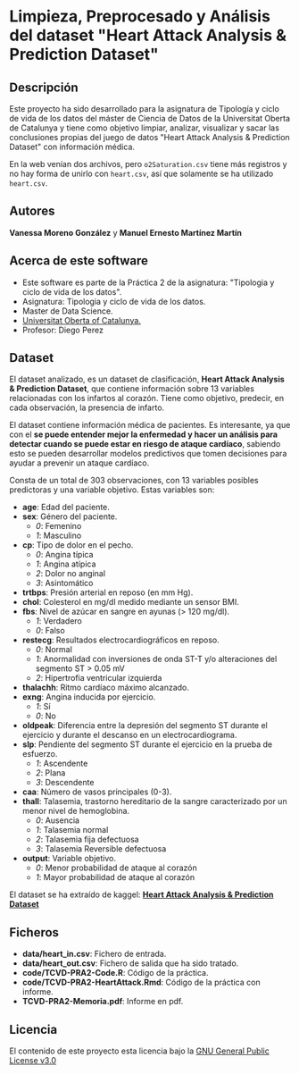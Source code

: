 # Limpieza, Preprocesado y Análisis del dataset "Heart Attack Analysis & Prediction Dataset"

## Descripción
Este proyecto ha sido desarrollado para la asignatura de Tipología y ciclo de vida de los datos del máster de Ciencia de Datos de la Universitat Oberta de Catalunya y tiene como objetivo limpiar, analizar, visualizar y sacar las conclusiones propias del juego de datos "Heart Attack Analysis & Prediction Dataset" con información médica.

En la web venían dos archivos, pero `o2Saturation.csv` tiene más registros y no hay forma de unirlo con `heart.csv`, así que solamente se ha utilizado `heart.csv`.

## Autores

**Vanessa Moreno González** y **Manuel Ernesto Martínez Martín**

## Acerca de este software

* Este software es parte de la Práctica 2 de la asignatura: "Tipologia y ciclo de vida de los datos".
* Asignatura: Tipologia y ciclo de vida de los datos.
* Master de Data Science.
* [Universitat Oberta of Catalunya.](http://www.uoc.edu/portal/ca/index.html)
* Profesor: Diego Perez

## Dataset

El dataset analizado, es un dataset de clasificación, **Heart Attack Analysis & Prediction Dataset**, que contiene información sobre 13 variables relacionadas con los infartos al corazón. 
Tiene como objetivo, predecir, en cada observación, la presencia de infarto.

El dataset contiene información médica de pacientes. Es interesante, ya que con el **se puede entender mejor la enfermedad y hacer un análisis para detectar cuando se puede estar en riesgo de ataque cardíaco**, sabiendo esto se pueden desarrollar modelos predictivos que tomen decisiones para ayudar a prevenir un ataque cardíaco.

Consta de un total de 303 observaciones, con 13 variables posibles predictoras y una variable objetivo. Estas variables son:

+ **age**: Edad del paciente.
+ **sex**: Género del paciente.
  - *0*: Femenino
  - *1*: Masculino
+ **cp**: Tipo de dolor en el pecho.
  - *0*: Angina típica
  - *1*: Angina atípica
  - *2*: Dolor no anginal
  - *3*: Asintomático
+ **trtbps**: Presión arterial en reposo (en mm Hg).
+ **chol**: Colesterol en mg/dl medido mediante un sensor BMI.
+ **fbs**: Nivel de azúcar en sangre en ayunas (> 120 mg/dl).
  - *1*: Verdadero
  - *0*: Falso
+ **restecg**: Resultados electrocardiográficos en reposo.
  - *0*: Normal
  - *1*: Anormalidad con inversiones de onda ST-T y/o alteraciones del segmento ST > 0.05 mV
  - *2*: Hipertrofia ventricular izquierda
+ **thalachh**: Ritmo cardíaco máximo alcanzado.
+ **exng**: Angina inducida por ejercicio.
  - *1*: Sí
  - *0*: No
+ **oldpeak**: Diferencia entre la depresión del segmento ST durante el ejercicio y durante el descanso en un electrocardiograma.
+ **slp**: Pendiente del segmento ST durante el ejercicio en la prueba de esfuerzo.
  - *1*: Ascendente
  - *2*: Plana
  - *3*: Descendente
+ **caa**: Número de vasos principales (0-3).
+ **thall**:  Talasemia, trastorno hereditario de la sangre caracterizado por un menor nivel de hemoglobina.
  - *0*: Ausencia
  - *1*: Talasemia normal
  - *2*: Talasemia fija defectuosa
  - *3*: Talasemia Reversible defectuosa
+ **output**: Variable objetivo.
  - *0*: Menor probabilidad de ataque al corazón
  - *1*: Mayor probabilidad de ataque al corazón

El dataset se ha extraído de kaggel: [**Heart Attack Analysis & Prediction Dataset**](https://www.kaggle.com/datasets/rashikrahmanpritom/heart-attack-analysis-prediction-dataset)

## Ficheros

* **data/heart_in.csv**: Fichero de entrada.
* **data/heart_out.csv**: Fichero de salida que ha sido tratado.
* **code/TCVD-PRA2-Code.R**: Código de la práctica.
* **code/TCVD-PRA2-HeartAttack.Rmd**: Código de la práctica con informe.
* **TCVD-PRA2-Memoria.pdf**: Informe en pdf.

## Licencia

El contenido de este proyecto esta licencia bajo la [GNU General Public License v3.0](https://www.gnu.org/licenses/gpl-3.0.html)

